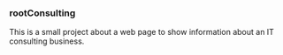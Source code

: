 ### rootConsulting
This is a small project about a web page to show information about an IT consulting business.
